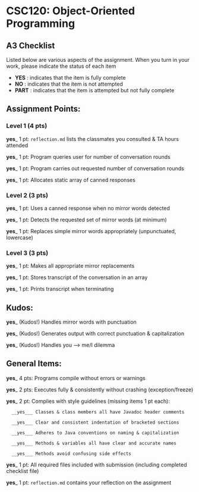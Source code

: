 # CSC120: Object-Oriented Programming
## A3 Checklist

Listed below are various aspects of the assignment.  When you turn in your work, please indicate the status of each item

- **YES** : indicates that the item is fully complete
- **NO** : indicates that the item is not attempted
- **PART** : indicates that the item is attempted but not fully complete


## Assignment Points:

### Level 1 (4 pts)

__yes___ 1 pt: `reflection.md` lists the classmates you consulted & TA hours attended

__yes___ 1 pt: Program queries user for number of conversation rounds

__yes___ 1 pt: Program carries out requested number of conversation rounds

__yes___ 1 pt: Allocates static array of canned responses

### Level 2 (3 pts)

__yes___ 1 pt: Uses a canned response when no mirror words detected

__yes___ 1 pt: Detects the requested set of mirror words (at minimum)

__yes___ 1 pt: Replaces simple mirror words appropriately (unpunctuated, lowercase)

### Level 3 (3 pts)

__yes___ 1 pt: Makes all appropriate mirror replacements

__yes___ 1 pt: Stores transcript of the conversation in an array

__yes___ 1 pt: Prints transcript when terminating

## Kudos:

__yes___ (Kudos!) Handles mirror words with punctuation

__yes___ (Kudos!) Generates output with correct punctuation & capitalization

__yes___ (Kudos!) Handles you --> me/I dilemma



## General Items:

__yes___ 4 pts: Programs compile without errors or warnings

__yes___ 2 pts: Executes fully & consistently without crashing (exception/freeze)

__yes___ 2 pt: Complies with style guidelines (missing items 1 pt each):

      __yes___ Classes & class members all have Javadoc header comments

      __yes___ Clear and consistent indentation of bracketed sections

      __yes___ Adheres to Java conventions on naming & capitalization

      __yes___ Methods & variables all have clear and accurate names

      __yes___ Methods avoid confusing side effects

__yes___ 1 pt: All required files included with submission (including completed checklist file)

__yes___ 1 pt: `reflection.md` contains your reflection on the assignment
